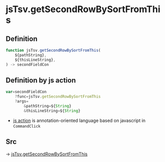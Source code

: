 # jsTsv.getSecondRowBySortFromThis

## Definition

```js.js
function jsTsv.getSecondRowBySortFromThis(
	${pathString},
	${thisLineString},
) -> secondFieldCon
```


## Definition by js action

```js.js
var=secondFieldCon
	?func=jsTsv.getSecondRowBySortFromThis
	?args=
		&pathString=${String}
		&thisLineString=${String}
```

- [js action](#) is annotation-oriented language based on javascript in `CommandClick`

## Src

-> [jsTsv.getSecondRowBySortFromThis](https://github.com/puutaro/CommandClick/blob/master/app/src/main/java/com/puutaro/commandclick/fragment_lib/terminal_fragment/js_interface/tsv/JsTsv.kt#L92)


